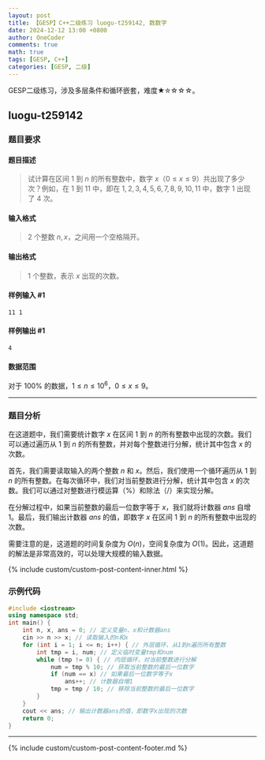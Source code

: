 ```yaml
---
layout: post
title: 【GESP】C++二级练习 luogu-t259142, 数数字
date: 2024-12-12 13:00 +0800
author: OneCoder
comments: true
math: true
tags: [GESP, C++]
categories: [GESP, 二级]
---
```

GESP二级练习，涉及多层条件和循环嵌套，难度★✮☆☆☆。

<!--more-->

## luogu-t259142

### 题目要求

#### 题目描述

>试计算在区间 $1$ 到 $n$ 的所有整数中，数字 $x$（$0\le x\le9$）共出现了多少次？例如，在 $1$ 到 $11$ 中，即在 $1,2,3,4,5,6,7,8,9,10,11$ 中，数字 $1$ 出现了 $4$ 次。

#### 输入格式

>$2$ 个整数 $n,x$，之间用一个空格隔开。

#### 输出格式

>$1$ 个整数，表示 $x$ 出现的次数。

#### 样例输入 #1

```console
11 1
```

#### 样例输出 #1

```console
4
```

#### 数据范围

对于 $100\%$ 的数据，$1\le n\le 10^6$，$0\le x \le 9$。

---

### 题目分析

在这道题中，我们需要统计数字 $x$ 在区间 $1$ 到 $n$ 的所有整数中出现的次数。我们可以通过遍历从 $1$ 到 $n$ 的所有整数，并对每个整数进行分解，统计其中包含 $x$ 的次数。

首先，我们需要读取输入的两个整数 $n$ 和 $x$。然后，我们使用一个循环遍历从 $1$ 到 $n$ 的所有整数。在每次循环中，我们对当前整数进行分解，统计其中包含 $x$ 的次数。我们可以通过对整数进行模运算（%）和除法（/）来实现分解。

在分解过程中，如果当前整数的最后一位数字等于 $x$，我们就将计数器 $ans$ 自增 $1$。最后，我们输出计数器 $ans$ 的值，即数字 $x$ 在区间 $1$ 到 $n$ 的所有整数中出现的次数。

需要注意的是，这道题的时间复杂度为 $O(n)$，空间复杂度为 $O(1)$。因此，这道题的解法是非常高效的，可以处理大规模的输入数据。

{% include custom/custom-post-content-inner.html %}

### 示例代码

```cpp
#include <iostream>
using namespace std;
int main() {
    int n, x, ans = 0; // 定义变量n、x和计数器ans
    cin >> n >> x; // 读取输入的n和x
    for (int i = 1; i <= n; i++) { // 外层循环，从1到n遍历所有整数
        int tmp = i, num; // 定义临时变量tmp和num
        while (tmp != 0) { // 内层循环，对当前整数进行分解
            num = tmp % 10; // 获取当前整数的最后一位数字
            if (num == x) // 如果最后一位数字等于x
                ans++; // 计数器自增1
            tmp = tmp / 10; // 移除当前整数的最后一位数字
        }
    }
    cout << ans; // 输出计数器ans的值，即数字x出现的次数
    return 0;
}
```

---

{% include custom/custom-post-content-footer.md %}
